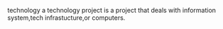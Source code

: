 technology
a technology project is a project that deals with information system,tech infrastucture,or computers.
